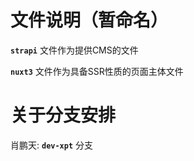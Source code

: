 # 文件说明（暂命名）
**`strapi`** 文件作为提供CMS的文件


**`nuxt3`** 文件作为具备SSR性质的页面主体文件

# 关于分支安排
肖鹏天:   **`dev-xpt`** 分支
